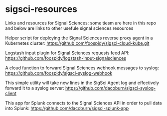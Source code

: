 # sigsci-resources
Links and resources for Signal Sciences: some tiesm are here in this repo and below are links to other usefule signal sciences
resources

Helper script for deploying the Signal Sciences reverse proxy agent in a Kubernetes cluster:
https://github.com/foospidy/sigsci-cloud-kube.git

Logstash input plugin for Signal Sciences requests feed API:
https://github.com/foospidy/logstash-input-signalsciences

A cloud function to forward Signal Sciences webhook messages to syslog:
https://github.com/foospidy/sigsci-syslog-webhook

This simple utility will take new lines in the SigSci Agent log and effectively forward it to a syslog server:
https://github.com/dacoburn/sigsci-syslog-client

This app for Splunk connects to the Signal Sciences API in order to pull data into Splunk:
https://github.com/dacoburn/sigsci-splunk-app
